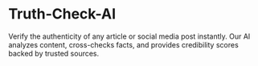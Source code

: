 # Truth-Check-AI
Verify the authenticity of any article or social media post instantly. Our AI analyzes content, cross-checks facts, and provides credibility scores backed by trusted sources.
